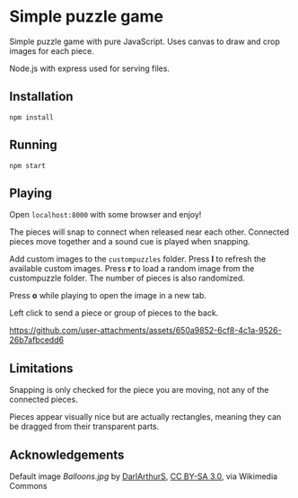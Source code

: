 # Simple puzzle game

Simple puzzle game with pure JavaScript. Uses canvas to draw and crop images for each piece.

Node.js with express used for serving files.

## Installation

`npm install`

## Running

`npm start`

## Playing

Open `localhost:8000` with some browser and enjoy!

The pieces will snap to connect when released near each other. Connected pieces move together and a sound cue is played when snapping.

Add custom images to the `custompuzzles` folder. Press **l** to refresh the available custom images. Press **r** to load a random image from the custompuzzle folder. The number of pieces is also randomized.

Press **o** while playing to open the image in a new tab.

Left click to send a piece or group of pieces to the back.

https://github.com/user-attachments/assets/650a9852-6cf8-4c1a-9526-26b7afbcedd6

## Limitations
Snapping is only checked for the piece you are moving, not any of the connected pieces.

Pieces appear visually nice but are actually rectangles, meaning they can be dragged from their transparent parts.


## Acknowledgements

Default image *Balloons.jpg* by [DarlArthurS](https://commons.wikimedia.org/wiki/File:Colorado_Springs_Hot_Air_Balloon_Competition.jpg), [CC BY-SA 3.0](https://creativecommons.org/licenses/by-sa/3.0), via Wikimedia Commons
